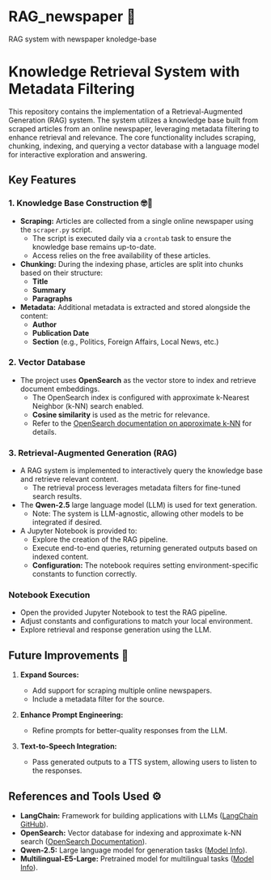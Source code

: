 # RAG_newspaper 📰
RAG system with newspaper knoledge-base
# Knowledge Retrieval System with Metadata Filtering

This repository contains the implementation of a Retrieval-Augmented Generation (RAG) system. The system utilizes a knowledge base built from scraped articles from an online newspaper, leveraging metadata filtering to enhance retrieval and relevance. The core functionality includes scraping, chunking, indexing, and querying a vector database with a language model for interactive exploration and answering.

## Key Features

### 1. **Knowledge Base Construction** 🤓🔨
- **Scraping:** Articles are collected from a single online newspaper using the `scraper.py` script.
  - The script is executed daily via a `crontab` task to ensure the knowledge base remains up-to-date.
  - Access relies on the free availability of these articles.
- **Chunking:** During the indexing phase, articles are split into chunks based on their structure:
  - **Title**
  - **Summary**
  - **Paragraphs**
- **Metadata:** Additional metadata is extracted and stored alongside the content:
  - **Author**
  - **Publication Date**
  - **Section** (e.g., Politics, Foreign Affairs, Local News, etc.)

### 2. **Vector Database**
- The project uses **OpenSearch** as the vector store to index and retrieve document embeddings.
  - The OpenSearch index is configured with approximate k-Nearest Neighbor (k-NN) search enabled.
  - **Cosine similarity** is used as the metric for relevance.
  - Refer to the [OpenSearch documentation on approximate k-NN](https://opensearch.org/docs/latest/search-plugins/knn/approximate-knn/#:~:text=To%20use%20the%20k%2DNN,library%20indexes%20for%20the%20index.&text=In%20the%20preceding%20example%2C%20both,are%20configured%20using%20method%20definitions.) for details.

### 3. **Retrieval-Augmented Generation (RAG)**
- A RAG system is implemented to interactively query the knowledge base and retrieve relevant content.
  - The retrieval process leverages metadata filters for fine-tuned search results.
- The **Qwen-2.5** large language model (LLM) is used for text generation.
  - Note: The system is LLM-agnostic, allowing other models to be integrated if desired.
- A Jupyter Notebook is provided to:
  - Explore the creation of the RAG pipeline.
  - Execute end-to-end queries, returning generated outputs based on indexed content.
  - **Configuration:** The notebook requires setting environment-specific constants to function correctly.

### Notebook Execution
- Open the provided Jupyter Notebook to test the RAG pipeline.
- Adjust constants and configurations to match your local environment.
- Explore retrieval and response generation using the LLM.

## Future Improvements 🚀

1. **Expand Sources:**
   - Add support for scraping multiple online newspapers.
   - Include a metadata filter for the source.

2. **Enhance Prompt Engineering:**
   - Refine prompts for better-quality responses from the LLM.

3. **Text-to-Speech Integration:**
   - Pass generated outputs to a TTS system, allowing users to listen to the responses.

## References and Tools Used ⚙️
- **LangChain:** Framework for building applications with LLMs ([LangChain GitHub](https://github.com/hwchase17/langchain)).
- **OpenSearch:** Vector database for indexing and approximate k-NN search ([OpenSearch Documentation](https://opensearch.org/docs/)).
- **Qwen-2.5:** Large language model for generation tasks ([Model Info](https://huggingface.co/Qwen)).
- **Multilingual-E5-Large:** Pretrained model for multilingual tasks ([Model Info](https://huggingface.co/intfloat/multilingual-e5-large)).
